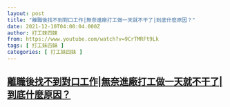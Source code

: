```yaml
---
layout: post
title: "離職後找不到對口工作|無奈進廠打工做一天就不干了|到底什麼原因？"
date: 2021-12-10T04:00:04.000Z
author: 打工妹四妹
from: https://www.youtube.com/watch?v=9CrTMRFt9Lk
tags: [ 打工妹四妹 ]
categories: [ 打工妹四妹 ]
---
```

<!--1639108804000-->
[離職後找不到對口工作|無奈進廠打工做一天就不干了|到底什麼原因？](https://www.youtube.com/watch?v=9CrTMRFt9Lk)
------

<div>

</div>

